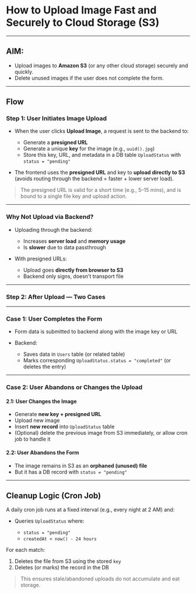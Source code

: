 # How to Upload Image Fast and Securely to Cloud Storage (S3)

---

## AIM:

* Upload images to **Amazon S3** (or any other cloud storage) securely and quickly.
* Delete unused images if the user does not complete the form.

---

## Flow

### **Step 1: User Initiates Image Upload**

* When the user clicks **Upload Image**, a request is sent to the backend to:

  * Generate a **presigned URL**
  * Generate a unique **key** for the image (e.g., `uuid().jpg`)
  * Store this key, URL, and metadata in a DB table `UploadStatus` with `status = "pending"`

* The frontend uses the **presigned URL** and key to **upload directly to S3** (avoids routing through the backend = faster + lower server load).

> The presigned URL is valid for a short time (e.g., 5–15 mins), and is bound to a single file key and upload action.

---

### Why Not Upload via Backend?

* Uploading through the backend:

  * Increases **server load** and **memory usage**
  * Is **slower** due to data passthrough
* With presigned URLs:

  * Upload goes **directly from browser to S3**
  * Backend only signs, doesn't transport file

---

### **Step 2: After Upload — Two Cases**

---

### Case 1: User Completes the Form

* Form data is submitted to backend along with the image key or URL
* Backend:

  * Saves data in `Users` table (or related table)
  * Marks corresponding `UploadStatus.status = "completed"` (or deletes the entry)

---

### Case 2: User Abandons or Changes the Upload

#### 2.1: User Changes the Image

* Generate **new key + presigned URL**
* Upload new image
* Insert **new record** into `UploadStatus` table
* (Optional) delete the previous image from S3 immediately, or allow cron job to handle it

#### 2.2: User Abandons the Form

* The image remains in S3 as an **orphaned (unused) file**
* But it has a DB record with `status = "pending"`

---

## Cleanup Logic (Cron Job)

A daily cron job runs at a fixed interval (e.g., every night at 2 AM) and:

* Queries `UploadStatus` where:

  * `status = "pending"`
  * `createdAt < now() - 24 hours`

For each match:

1. Deletes the file from S3 using the stored `key`
2. Deletes (or marks) the record in the DB


> This ensures stale/abandoned uploads do not accumulate and eat storage.
